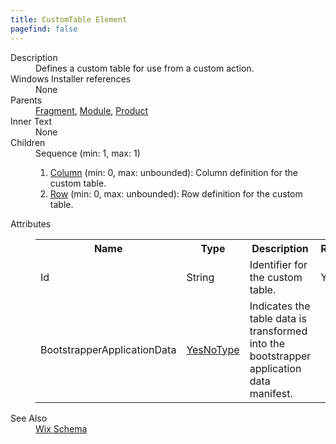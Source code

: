 ```yaml
---
title: CustomTable Element
pagefind: false
---
```

<dl>
  <dt>Description</dt>
  <dd>Defines a custom table for use from a custom action.</dd>
  <dt>Windows Installer references</dt>
  <dd>None</dd>
  <dt>Parents</dt>
  <dd>
    <a href="../fragment/">Fragment</a>, <a href="../module/">Module</a>, <a href="../product/">Product</a></dd>
  <dt>Inner Text</dt>
  <dd>None</dd>
  <dt>Children</dt>
  <dd>Sequence (min: 1, max: 1)<ol><li><a href="../column/">Column</a> (min: 0, max: unbounded): Column definition for the custom table.</li><li><a href="../row/">Row</a> (min: 0, max: unbounded): Row definition for the custom table.</li></ol></dd>
  <dt>Attributes</dt>
  <dd>
    <table cellspacing="0" cellpadding="0" class="schema">
      <tr>
        <th width="15%">Name</th>
        <th width="15%">Type</th>
        <th width="65%">Description</th>
        <th width="15%">Required</th>
      </tr>
      <tr>
        <td>Id</td>
        <td>String</td>
        <td>Identifier for the custom table.</td>
        <td>Yes</td>
      </tr>
      <tr>
        <td>BootstrapperApplicationData</td>
        <td><a href="../simple_type_yesnotype/">YesNoType</a></td>
        <td>Indicates the table data is transformed into the bootstrapper application data manifest.</td>
        <td>&nbsp;</td>
      </tr>
    </table>
  </dd>
  <dt>See Also</dt>
  <dd>
    <a href="../">Wix Schema</a>
  </dd>
</dl>
